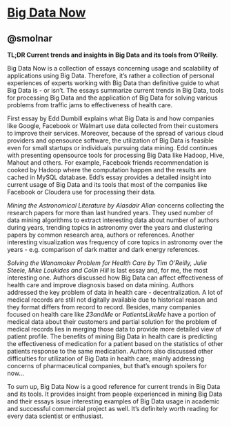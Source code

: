 [Big Data Now](http://www.amazon.com/Big-Data-Now-2012-Edition-ebook/dp/B0097E4EBQ)
===============================

@smolnar
---------

**TL;DR Current trends and insights in Big Data and its tools from O’Reilly.**

Big Data Now is a collection of essays concerning usage and scalability of applications using Big Data. Therefore, it’s rather a collection of personal experiences of experts working with Big Data than definitive guide to what Big Data is - or isn’t. The essays summarize current trends in Big Data, tools for processing Big Data and the application of Big Data for solving various problems from traffic jams to effectiveness of health care.

First essay by Edd Dumbill explains what Big Data is and how companies like Google, Facebook or Walmart use data collected from their customers to improve their services. Moreover, because of the spread of various cloud providers and opensource software, the utilization of Big Data is feasible even for small startups or individuals pursuing data mining. Edd continues with presenting opensource tools for processing Big Data like Hadoop, Hive, Mahout and others. For example, Facebook friends recommendation is cooked by Hadoop where the computation happen and the results are cached in MySQL database. Edd’s essay provides a detailed insight into current usage of Big Data and its tools that most of the companies like Facebook or Cloudera use for processing their data.

*Mining the Astronomical Literature by Alasdair Allan* concerns collecting the research papers for more than last hundred years. They used number of data mining algorithms to extract interesting data about number of authors during years, trending topics in astronomy over the years and clustering papers by common research area, authors or references. Another interesting visualization was frequency of core topics in astronomy over the years - e.g. comparison of dark matter and dark energy references.

*Solving the Wanamaker Problem for Health Care by Tim O’Reilly, Julie Steele, Mike Loukides and Colin Hill* is last essay and, for me, the most interesting one. Authors discussed how Big Data can affect effectiveness of health care and improve diagnosis based on data mining. Authors addressed the key problem of data in health care - decentralization. A lot of medical records are still not digitally available due to historical reason and they format differs from record to record. Besides, many companies focused on health care like *23andMe* or *PatientsLikeMe* have a portion of medical data about their customers and partial solution for the problem of medical records lies in merging those data to provide more detailed view of patient profile. The benefits of mining Big Data in health care is predicting the effectiveness of medication for a patient based on the statistics of other patients response to the same medication. Authors also discussed other difficulties for utilization of Big Data in health care, mainly addressing concerns of pharmaceutical companies, but that’s enough spoilers for now…

To sum up, Big Data Now is a good reference for current trends in Big Data and its tools. It provides insight from people experienced in mining Big Data and their essays issue interesting examples of Big Data usage in academic and successful commercial project as well. It’s definitely worth reading for every data scientist or enthusiast.

